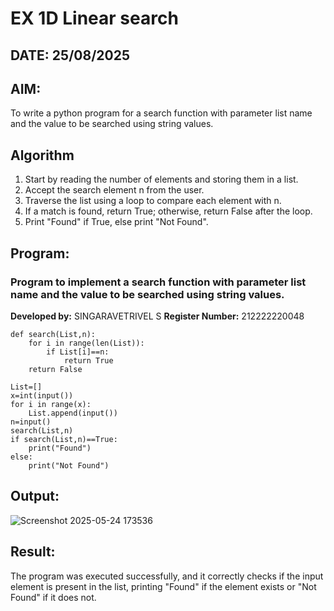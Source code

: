 # EX 1D Linear search
## DATE: 25/08/2025
## AIM:
To write a python program for a search function with parameter list name and the value to be searched using string values.

## Algorithm
1. Start by reading the number of elements and storing them in a list.
2. Accept the search element n from the user.
3. Traverse the list using a loop to compare each element with n.
4. If a match is found, return True; otherwise, return False after the loop.
5. Print "Found" if True, else print "Not Found". 

## Program:

### Program to implement a search function with parameter list name and the value to be searched using string values.
**Developed by:** SINGARAVETRIVEL S
**Register Number:** 212222220048
```
def search(List,n):
    for i in range(len(List)):
        if List[i]==n:
            return True
    return False
    
List=[]
x=int(input())
for i in range(x):
    List.append(input())
n=input()
search(List,n)
if search(List,n)==True:
    print("Found")
else:
    print("Not Found")
```
## Output:
![Screenshot 2025-05-24 173536](https://github.com/user-attachments/assets/165cf6fd-07c4-49e9-8ad6-b048d173ac5d)

## Result:
The program was executed successfully, and it correctly checks if the input element is present in the list, printing "Found" if the element exists or "Not Found" if it does not.
